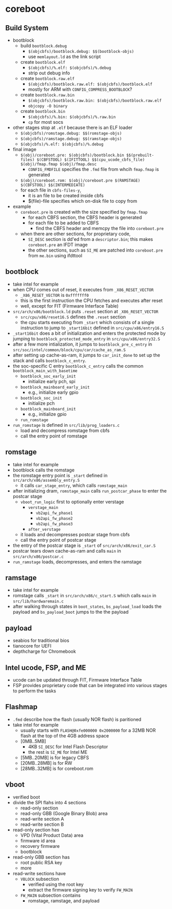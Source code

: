 coreboot
========

## Build System

- bootblock
  - build `bootblock.debug`
    - `$(objcbfs)/bootblock.debug: $$(bootblock-objs)`
    - use `memlayout.ld` as the link script
  - create `bootblock.elf`
    - `$(objcbfs)/%.elf: $(objcbfs)/%.debug`
    - strip out debug info
  - create `bootblock.raw.elf`
    - `$(objcbfs)/bootblock.raw.elf: $(objcbfs)/bootblock.elf`
    - mostly for ARM with `CONFIG_COMPRESS_BOOTBLOCK`?
  - create `bootblock.raw.bin`
    - `$(objcbfs)/bootblock.raw.bin: $(objcbfs)/bootblock.raw.elf`
    - `objcopy -O binary`
  - create `bootblock.bin`
    - `$(objcbfs)/%.bin: $(objcbfs)/%.raw.bin`
    - `cp` for most socs
- other stages stop at `.elf` because there is an ELF loader
  - `$(objcbfs)/romstage.debug: $$(romstage-objs)`
  - `$(objcbfs)/ramstage.debug: $$(ramstage-objs)`
  - `$(objcbfs)/%.elf: $(objcbfs)/%.debug`
- final image
  - `$(obj)/coreboot.pre: $(objcbfs)/bootblock.bin $$(prebuilt-files) $(CBFSTOOL) $(IFITTOOL) $$(cpu_ucode_cbfs_file) $(obj)/fmap.fmap $(obj)/fmap.desc`
    - `CONFIG_FMDFILE` specifies the `.fmd` file from whcih `fmap.fmap` is
      generated
  - `$(obj)/coreboot.rom: $(obj)/coreboot.pre $(RAMSTAGE) $(CBFSTOOL) $$(INTERMEDIATE)`
  - for each file in `cbfs-files-y`,
    - it is an file to be created inside cbfs
    - $(file)-file specifies which on-disk file to copy from
- example
  - `coreboot.pre` is created with the size specified by `fmap.fmap`
    - for each CBFS section, the CBFS header is generated
    - for each file to be added to CBFS
      - find the CBFS header and memcpy the file into `coreboot.pre`
  - when there are other sections, for proprietary code,
    - `SI_DESC` section is dd'ed from a `descriptor.bin`; this makes
      `coreboot.pre` an IFDT image
    - the other sections, such as `SI_ME` are patched into `coreboot.pre` from
      `me.bin` using ifdttool

## bootblock

- take intel for example
- when CPU comes out of reset, it executes from `_X86_RESET_VECTOR`
  - `_X86_RESET_VECTOR` is `0xfffffff0`
  - this is the first instruction the CPU fetches and executes after reset
  - well, except for FIT (Firmware Interface Table)
- `src/arch/x86/bootblock.ld` puts `.reset` section at `_X86_RESET_VECTOR`
  - `src/cpu/x86/reset16.S` defines the `.reset` section
  - the cpu starts executing from `_start` which consists of a single
    instruction to jump to `_start16bit` defined in `src/cpu/x86/entry16.S`
- `_start16bit` does a bit of initialization and enters the protected mode by
  jumping to `bootblock_protected_mode_entry` in `src/cpu/x86/entry32.S`
- after a few more intialization, it jumps to `bootblock_pre_c_entry` in
  `src/soc/intel/common/block/cpu/car/cache_as_ram.S`
- after setting up cache-as-ram, it jumps to `car_init_done` to set up the
  stack and calls `bootblock_c_entry`.
- the soc-specific C entry `bootblock_c_entry` calls the common
  `bootblock_main_with_basetime`
  - `bootblock_soc_early_init`
    - initialize early pch, spi
  - `bootblock_mainboard_early_init`
    - e.g., initialize early gpio
  - `bootblock_soc_init`
    - initialize pch
  - `bootblock_mainboard_init`
    - e.g., initialize gpio
  - `run_romstage`
- `run_romstage` is defined in `src/lib/prog_loaders.c`
  - load and decompress romstage from cbfs
  - call the entry point of romstage

## romstage

- take intel for example
- bootblock calls the romstage
- the romstage entry point is `_start` defined in `src/arch/x86/assembly_entry.S`
  - it calls `car_stage_entry`, which calls `romstage_main`
- after initializing dram, `romstage_main` calls `run_postcar_phase` to enter
  the postcar stage
  - `vboot_run_logic` first to optionally enter verstage
    - `verstage_main`
      - `vb2api_fw_phase1`
      - `vb2api_fw_phase2`
      - `vb2api_fw_phase3`
    - `after_verstage`
  - it loads and decompresses postcar stage from cbfs
  - call the entry point of postcar stage
- the entry of the postcar stage is `_start` of `src/arch/x86/exit_car.S`
- postcar tears down cache-as-ram and calls `main` in `src/arch/x86/postcar.c`
- `run_ramstage` loads, decompresses, and enters the ramstage

## ramstage

- take intel for example
- romstage calls `_start` in `src/arch/x86/c_start.S` which calls `main` in
  `src/lib/hardwaremain.c`
- after walking through states in `boot_states`, `bs_payload_load` loads the
  payload and `bs_payload_boot` jumps to the the payload

## payload

- seabios for traditional bios
- tianocore for UEFI
- depthcharge for Chromebook

## Intel ucode, FSP, and ME

- ucode can be updated through FIT, Firmware Interface Table
- FSP provides proprietary code that can be integrated into various stages to
  perform the tasks

## Flashmap

- `.fmd` describe how the flash (usually NOR flash) is paritioned
- take intel for example
  - usually starts with `FLASH@0xfe000000 0x2000000` for a 32MB NOR flash at
    the top of the 4GB address space
  - [0MB..5MB]
    - 4KB `SI_DESC` for Intel Flash Descriptor
    - the rest is `SI_ME` for Intel ME
  - [5MB..20MB] is for legacy CBFS
  - [20MB..28MB] is for RW
  - [28MB..32MB] is for coreboot.rom

## vboot

- verified boot
- divide the SPI flahs into 4 sections
  - read-only section
  - read-only GBB (Google Binary Blob) area
  - read-write section A
  - read-write section B
- read-only section has
  - VPD (Vital Product Data) area
  - firmware id area
  - recovery firmware
  - bootblock
- read-only GBB section has
  - root public RSA key
  - more
- read-write sections have
  - `VBLOCK` subsection
    - verified using the root key
    - extract the firmware signing key to verify `FW_MAIN`
  - `FW_MAIN` subsection contains
    - romstage, ramstage, and payload
